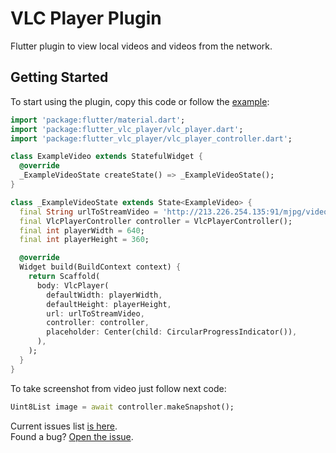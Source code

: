 #  VLC Player Plugin
Flutter plugin to view local videos and videos from the network.

## Getting Started
To start using the plugin, copy this code or follow the [example](https://github.com/solid-software/flutter_vlc_player/tree/master/example):
```dart
import 'package:flutter/material.dart';
import 'package:flutter_vlc_player/vlc_player.dart';
import 'package:flutter_vlc_player/vlc_player_controller.dart';

class ExampleVideo extends StatefulWidget {
  @override
  _ExampleVideoState createState() => _ExampleVideoState();
}

class _ExampleVideoState extends State<ExampleVideo> {
  final String urlToStreamVideo = 'http://213.226.254.135:91/mjpg/video.mjpg';
  final VlcPlayerController controller = VlcPlayerController();
  final int playerWidth = 640;
  final int playerHeight = 360;

  @override
  Widget build(BuildContext context) {
    return Scaffold(
      body: VlcPlayer(
        defaultWidth: playerWidth,
        defaultHeight: playerHeight,
        url: urlToStreamVideo,
        controller: controller,
        placeholder: Center(child: CircularProgressIndicator()),
      ),
    );
  }
}

```

To take screenshot from video just follow next code:
```dart
Uint8List image = await controller.makeSnapshot();
```

Current issues list [is here](https://github.com/solid-software/flutter_notification_settings/issues).   
Found a bug? [Open the issue](https://github.com/solid-software/flutter_notification_settings/issues/new).
